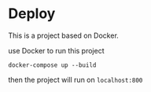 # Deploy

This is a project based on Docker.

use Docker to run this project

```shell
docker-compose up --build
```

then the project will run on `localhost:800`